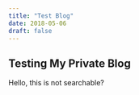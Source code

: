 ```yaml
---
title: "Test Blog"
date: 2018-05-06
draft: false
---
```


## Testing My Private Blog
Hello, this is not searchable?